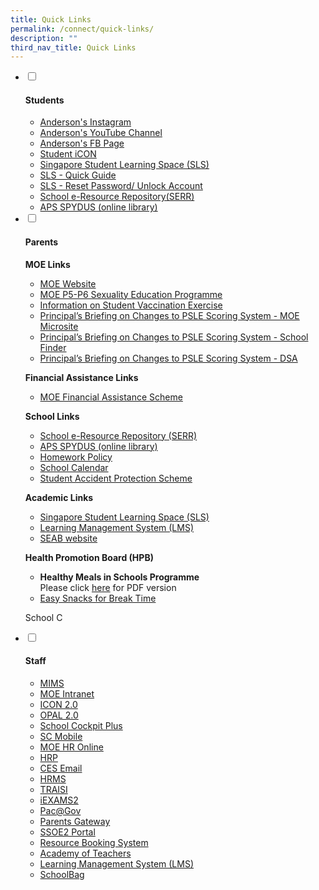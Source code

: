```yaml
---
title: Quick Links
permalink: /connect/quick-links/
description: ""
third_nav_title: Quick Links
---
```

<ul class="jekyllcodex_accordion">
<li><input id="accordion1" type="checkbox" /> <label for="accordion1"><h4><strong>Students</strong></h4></label>
<div>
<ul>
<li><a href="https://www.instagram.com/accounts/login/?next=/anderson_primary_sch/" target="_blank" rel="noopener">Anderson's Instagram</a></li>
<li><a href="https://www.youtube.com/channel/UCnpIK-gOve__51w0k5v6Pkg/videos" target="_blank" rel="noopener">Anderson's YouTube Channel</a></li>
<li><a href="https://www.facebook.com/pages/Anderson-Primary-School-Official/248457555191296" target="_blank" rel="noopener">Anderson's FB Page</a></li>
<li><a href="https://workspace.google.com/dashboard" target="_blank" rel="noopener">Student iCON</a></li>
<li><a href="https://vle.learning.moe.edu.sg/login" target="_blank" rel="noopener">Singapore Student Learning Space (SLS)</a></li>
<li><a href="https://go.gov.sg/2023slsguide" target="_blank" rel="noopener">SLS - Quick Guide</a></li>
<li><a href="https://go.gov.sg/slsresetting" target="_blank" rel="noopener">SLS - Reset Password/ Unlock Account</a></li>
<li><a href="http://schoolibrary.moe.edu.sg/eresourcespri" target="_blank" rel="noopener">School e-Resource Repository(SERR)</a></li>
<li><a href="https://schoolibrary.moe.edu.sg/andersonpri" target="_blank" rel="noopener">APS SPYDUS (online library)</a></li>

</ul>
</div>
</li>
<li><input id="accordion2" type="checkbox" /> <label for="accordion2"><h4><strong>Parents</strong></h4></label>
<div>
<p><strong>MOE Links</strong></p>
<ul>
<li><a href="http://www.moe.gov.sg/" target="_blank" rel="noopener">MOE Website</a></li>
<li><a href="https://www.moe.gov.sg/education/programmes/social-and-emotional-learning/sexuality-education" target="_blank" rel="noopener">MOE P5-P6 Sexuality Education Programme</a></li>
<li><a href="/files/Resource%203%20One%20page%20Infographic%20on%20Student%20Vaccination%20Exercise.pdf" target="_blank" rel="noopener">Information on Student Vaccination Exercise</a></li>
<li><a href="https://www.moe.gov.sg/microsites/psle-fsbb/index.html" target="_blank" rel="noopener">Principal&rsquo;s Briefing on Changes to PSLE Scoring System - MOE Microsite</a></li>
<li><a href="https://www.moe.gov.sg/schoolfinder" target="_blank" rel="noopener">Principal&rsquo;s Briefing on Changes to PSLE Scoring System - School Finder</a></li>
<li><a href="https://www.moe.gov.sg/secondary/dsa" target="_blank" rel="noopener">Principal&rsquo;s Briefing on Changes to PSLE Scoring System - DSA</a></li>
</ul>
<p><strong>Financial Assistance Links</strong></p>
<ul>
<li><a href="https://www.moe.gov.sg/financial-matters/financial-assistance" target="_blank" rel="noopener">MOE Financial Assistance Scheme</a></li>
</ul>
<p><strong>School Links</strong></p>
<ul>
<li><a href="https://schoolibrary.spydus.com.sg/eresourcespri/" target="_blank" rel="noopener">School e-Resource Repository (SERR)</a></li>
<li><a href="https://schoolibrary.spydus.com.sg/andersonpri" target="_blank" rel="noopener">APS SPYDUS (online library)</a></li>
<li><a href="/files/Anderson%20Primary%20Homework%20Policy.pdf" target="_blank" rel="noopener">Homework Policy</a></li>
<li><a href="/connect-us/quick-links/school-calendar" target="">School Calendar</a></li>
<li><a href="/files/Product%20Fact%20Sheet%20(Dec2018).pdf" target="_blank" rel="noopener">Student Accident Protection Scheme</a></li>
</ul>
<p><strong>Academic Links</strong></p>
<ul>
<li><a href="/files/Student%20Annexes%20(Instructions%20and%20FAQs%20updated%2029%20Mar).pdf" target="_blank" rel="noopener">Singapore Student Learning Space (SLS)</a></li>
<li><a href="https://lms.asknlearn.com/LMS/LMSSSO_new.aspx" target="_blank" rel="noopener">Learning Management System (LMS)</a></li>
<li><a href="https://www.seab.gov.sg/home/examinations/psle" target="_blank" rel="noopener">SEAB website</a></li>
</ul>
<p><strong>Health Promotion Board (HPB)</strong></p>
<ul>
<li><strong>Healthy Meals in Schools Programme</strong>
<div>Please click&nbsp;<a href="/files/HPB%20HM%20Parents%20Booklet_School_Generic_30%20Mar.pdf" target="_blank" rel="noopener">here</a> for PDF version</div>
</li>
<li>
<div><a href="/parents/resources-for-parents/resources/easy-snacks-for-break-time" target="">Easy Snacks for Break Time</a></div>
</li>
</ul>
<p>School C</p>
</div>
</li>
<li><input id="accordion3" type="checkbox" /> <label for="accordion3"><h4><strong>Staff</strong></h4></label>
<div>
<ul>
<li><a href="https://portal.mims.moe.gov.sg/idmdash/#/landing" target="_blank" rel="noopener">MIMS</a></li>
<li><a href="http://intranet.moe.gov.sg/Pages/Home.aspx" target="_blank" rel="noopener">MOE Intranet</a></li>
<li><a href="https://icon.moe.edu.sg/" target="_blank" rel="noopener">ICON 2.0</a></li>
<li><a href="https://www.opal2.moe.edu.sg/app/learner" target="_blank" rel="noopener">OPAL 2.0</a></li>
<li><a href="https://schoolcockpit.moe.gov.sg/" target="_blank" rel="noopener">School Cockpit Plus</a></li>
<li><a href="https://scmobile.moe.edu.sg/" target="_blank" rel="noopener">SC Mobile</a></li>
<li><a href="https://intranet.moe.gov.sg/hr_online/Pages/backup/redirect.aspx" target="_blank" rel="noopener">MOE HR Online</a></li>
<li><a href="https://www.hrp.gov.sg/hrp/#/" target="_blank" rel="noopener">HRP</a></li>
<li><a href="https://schools.gov.sg/owa/auth/logon.aspx" target="_blank" rel="noopener">CES Email</a></li>
<li><a href="https://hrms.moe.gov.sg/" target="_blank" rel="noopener">HRMS</a></li>
<li><a href="https://traisi.moe.gov.sg/AD/login.asp" target="_blank" rel="noopener">TRAISI</a></li>
<li><a href="https://iexams.seab.gov.sg/" target="_blank" rel="noopener">iEXAMS2</a></li>
<li><a href="https://pacgov.agd.gov.sg/ipac/html/faq/InternetPaC@Gov.htm" target="_blank" rel="noopener">Pac@Gov</a></li>
<li><a href="https://pg.moe.edu.sg/" target="_blank" rel="noopener">Parents Gateway</a></li>
<li><a href="https://ssoe2.moe.edu.sg/" target="_blank" rel="noopener">SSOE2 Portal</a></li>
<li><a href="https://rbs.avero-tech.com/" target="_blank" rel="noopener">Resource Booking System</a></li>
<li><a href="https://www.academyofsingaporeteachers.moe.gov.sg/" target="_blank" rel="noopener">Academy of Teachers</a></li>
<li><a href="https://lms.asknlearn.com/LMS/LMSSSO_new.aspx" target="_blank" rel="noopener">Learning Management System (LMS)</a></li>
<li><a href="https://schoolbag.sg/" target="_blank" rel="noopener">SchoolBag</a></li>
</ul>
</div>
</li>
</ul>